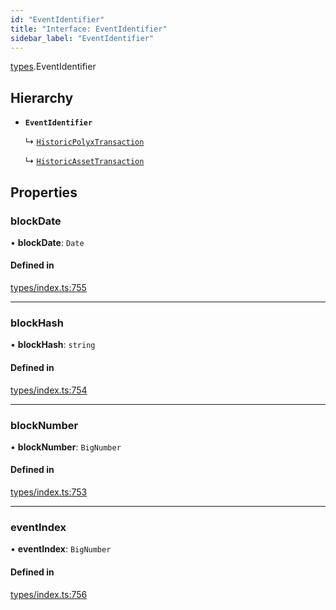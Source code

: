 ```yaml
---
id: "EventIdentifier"
title: "Interface: EventIdentifier"
sidebar_label: "EventIdentifier"
---
```


[types](../../../modules/Types/Types.md).EventIdentifier

## Hierarchy

- **`EventIdentifier`**

  ↳ [`HistoricPolyxTransaction`](../../API/Entities/Account/Types/HistoricPolyxTransaction/HistoricPolyxTransaction.md)

  ↳ [`HistoricAssetTransaction`](../../API/Entities/Asset/Types/HistoricAssetTransaction/HistoricAssetTransaction.md)

## Properties

### blockDate

• **blockDate**: `Date`

#### Defined in

[types/index.ts:755](https://github.com/PolymeshAssociation/polymesh-sdk/blob/daafaa68f/src/types/index.ts#L755)

___

### blockHash

• **blockHash**: `string`

#### Defined in

[types/index.ts:754](https://github.com/PolymeshAssociation/polymesh-sdk/blob/daafaa68f/src/types/index.ts#L754)

___

### blockNumber

• **blockNumber**: `BigNumber`

#### Defined in

[types/index.ts:753](https://github.com/PolymeshAssociation/polymesh-sdk/blob/daafaa68f/src/types/index.ts#L753)

___

### eventIndex

• **eventIndex**: `BigNumber`

#### Defined in

[types/index.ts:756](https://github.com/PolymeshAssociation/polymesh-sdk/blob/daafaa68f/src/types/index.ts#L756)
